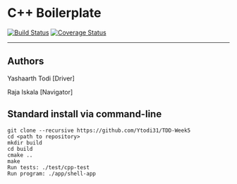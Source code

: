 # C++ Boilerplate

[![Build Status](https://travis-ci.org/Ytodi31/TDD-Week5.svg?branch=master)](https://travis-ci.org/YTodi31/TDD-Week5)
[![Coverage Status](https://coveralls.io/repos/github/YTodi31/TDD-Week5/badge.svg?branch=master)](https://coveralls.io/github/YTodi31/TDD-Week5?branch=master)

---

## Authors
Yashaarth Todi [Driver]

Raja Iskala [Navigator]

## Standard install via command-line
```
git clone --recursive https://github.com/Ytodi31/TDD-Week5
cd <path to repository>
mkdir build
cd build
cmake ..
make
Run tests: ./test/cpp-test
Run program: ./app/shell-app
```





